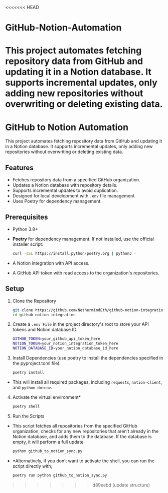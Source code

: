 <<<<<<< HEAD
# GitHub-Notion-Automation
This project automates fetching repository data from GitHub and updating it in a Notion database. It supports incremental updates, only adding new repositories without overwriting or deleting existing data.
=======
# GitHub to Notion Automation 

This project automates fetching repository data from GitHub and updating it in a Notion database. It supports incremental updates, only adding new repositories without overwriting or deleting existing data.

## Features

- Fetches repository data from a specified GitHub organization.
- Updates a Notion database with repository details.
- Supports incremental updates to avoid duplication.
- Designed for local development with `.env` file management.
- Uses Poetry for dependency management.

## Prerequisites

- Python 3.8+
- **Poetry** for dependency management. If not installed, use the official installer script:
  ```bash
  curl -sSL https://install.python-poetry.org | python3 -
  ```

- A Notion integration with API access.
- A GitHub API token with read access to the organization's repositories.

## Setup
1. Clone the Repository
   ```bash
   git clone https://github.com/NethermindEth/github-notion-integration.git
   cd github-notion-integration
   ```

 2. Create a ```.env File``` in the project directory's root to store your API tokens and Notion database ID.
    ```bash
    GITHUB_TOKEN=your_github_api_token_here
    NOTION_TOKEN=your_notion_integration_token_here
    NOTION_DATABASE_ID=your_notion_database_id_here
    ```
 3. Install Dependencies (use poetry to install the dependencies specified in the pyproject.toml file).
    ```bash
    poetry install
    ```
- This will install all required packages, including ```requests```, ```notion-client```, and ```python-dotenv```.

 4. Activate the virtual environment*
    ```bash
    poetry shell
    ```

5. Run the Scripts

- This script fetches all repositories from the specified GitHub organization, checks for any new repositories that aren’t already in the Notion database, and
  adds them to the database. If the database is empty, it will perform a full update.
  
    ```bash
    python github_to_notion_sync.py
    ```
- *Alternatively, if you don’t want to activate the shell, you can run the script directly with;

    ```bash
    poetry run python github_to_notion_sync.py
    ```


>>>>>>> d89eebd (update structure)
